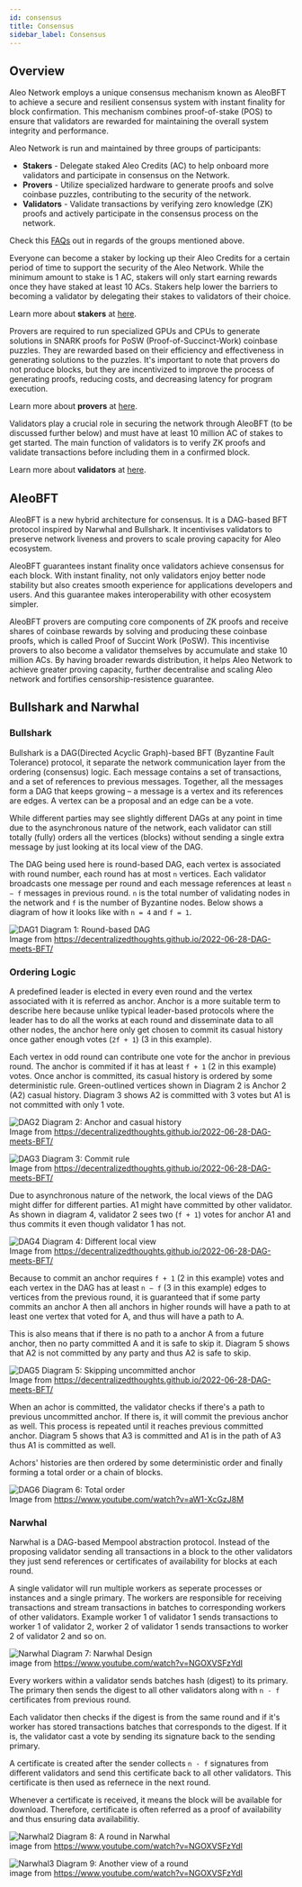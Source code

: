 ```yaml
---
id: consensus 
title: Consensus
sidebar_label: Consensus
---
```


## Overview
Aleo Network employs a unique consensus mechanism known as AleoBFT to achieve a secure and resilient consensus system with instant finality for block confirmation. This mechanism combines proof-of-stake (POS) to ensure that validators are rewarded for maintaining the overall system integrity and performance.

Aleo Network is run and maintained by three groups of participants:  
- **Stakers** - Delegate staked Aleo Credits (AC) to help onboard more validators and participate in consensus on the Network.  
- **Provers** - Utilize specialized hardware to generate proofs and solve coinbase puzzles, contributing to the security of the network.
- **Validators** - Validate transactions by verifying zero knowledge (ZK) proofs and actively participate in the consensus process on the network.

Check this [FAQs](https://aleo.org/faq/) out in regards of the groups mentioned above.

Everyone can become a staker by locking up their Aleo Credits for a certain period of time to support the security of the Aleo Network. While the minimum amount to stake is 1 AC, stakers will only start earning rewards once they have staked at least 10 ACs. Stakers help lower the barriers to becoming a validator by delegating their stakes to validators of their choice.  

Learn more about **stakers** at [here](./stakers).  

Provers are required to run specialized GPUs and CPUs to generate solutions in SNARK proofs for PoSW (Proof-of-Succinct-Work) coinbase puzzles. They are rewarded based on their efficiency and effectiveness in generating solutions to the puzzles. It's important to note that provers do not produce blocks, but they are incentivized to improve the process of generating proofs, reducing costs, and decreasing latency for program execution.  

Learn more about **provers** at [here](./provers).  

Validators play a crucial role in securing the network through AleoBFT (to be discussed further below) and must have at least 10 million AC of stakes to get started. The main function of validators is to verify ZK proofs and validate transactions before including them in a confirmed block.

Learn more about **validators** at [here](./validators).   

## AleoBFT
AleoBFT is a new hybrid architecture for consensus. It is a DAG-based BFT protocol inspired by Narwhal and Bullshark. It incentivises validators to preserve network liveness and provers to scale proving capacity for Aleo ecosystem.

AleoBFT guarantees instant finality once validators achieve consensus for each block. With instant finality, not only validators enjoy better node stability but also creates smooth experience for applications developers and users. And this guarantee makes interoperability with other ecosystem simpler.

AleoBFT provers are computing core components of ZK proofs and receive shares of coinbase rewards by solving and producing these coinbase proofs, which is called Proof of Succint Work (PoSW). This incentivise provers to also become a validator themselves by accumulate and stake 10 million ACs. By having broader rewards distribution, it helps Aleo Network to achieve greater proving capacity, further decentralise and scaling Aleo network and fortifies censorship-resistence guarantee.

## Bullshark and Narwhal

### Bullshark
Bullshark is a DAG(Directed Acyclic Graph)-based BFT (Byzantine Fault Tolerance) protocol, it separate the network communication layer from the ordering (consensus) logic. Each message contains a set of transactions, and a set of references to previous messages. Together, all the messages form a DAG that keeps growing – a message is a vertex and its references are edges. A vertex can be a proposal and an edge can be a vote.

While different parties may see slightly different DAGs at any point in time due to the asynchronous nature of the network, each validator can still totally (fully) orders all the vertices (blocks) without sending a single extra message by just looking at its local view of the DAG.

The DAG being used here is round-based DAG, each vertex is associated with round number, each round has at most `n` vertices. Each validator broadcasts one message per round and each message references at least `n − f` messages in previous round. `n` is the total number of validating nodes in the network and `f` is the number of Byzantine nodes. Below shows a diagram of how it looks like with `n = 4` and `f = 1`.

![DAG1](./images/DAG1.png)
Diagram 1: Round-based DAG  
Image from https://decentralizedthoughts.github.io/2022-06-28-DAG-meets-BFT/

### Ordering Logic
A predefined leader is elected in every even round and the vertex associated with it is referred as anchor. Anchor is a more suitable term to describe here because unlike typical leader-based protocols where the leader has to do all the works at each round and disseminate data to all other nodes, the anchor here only get chosen to commit its casual history once gather enough votes (`2f + 1`) (3 in this example).  

Each vertex in odd round can contribute one vote for the anchor in previous round. The anchor is commited if it has at least `f + 1` (2 in this example) votes. Once anchor is committed, its casual history is ordered by some deterministic rule. Green-outlined vertices shown in Diagram 2 is Anchor 2 (A2) casual history. Diagram 3 shows A2 is committed with 3 votes but A1 is not committed with only 1 vote.

![DAG2](./images/DAG2.png)
Diagram 2: Anchor and casual history  
Image from https://decentralizedthoughts.github.io/2022-06-28-DAG-meets-BFT/

![DAG3](./images/DAG3.png)
Diagram 3: Commit rule  
Image from https://decentralizedthoughts.github.io/2022-06-28-DAG-meets-BFT/

Due to asynchronous nature of the network, the local views of the DAG might differ for different parties. A1 might have committed by other validator. As shown in diagram 4, validator 2 sees two (`f + 1`) votes for anchor A1 and thus commits it even though validator 1 has not.

![DAG4](./images/DAG4.png)
Diagram 4: Different local view  
Image from https://decentralizedthoughts.github.io/2022-06-28-DAG-meets-BFT/

Because to commit an anchor requires `f + 1` (2 in this example) votes and each vertex in the DAG has at least `n − f` (3 in this example) edges to vertices from the previous round, it is guaranteed that if some party commits an anchor A then all anchors in higher rounds will have a path to at least one vertex that voted for A, and thus will have a path to A.

This is also means that if there is no path to a anchor A from a future anchor, then no party committed A and it is safe to skip it. Diagram 5 shows that A2 is not committed by any party and thus A2 is safe to skip.

![DAG5](./images/DAG5.png)
Diagram 5: Skipping uncommitted anchor  
Image from https://decentralizedthoughts.github.io/2022-06-28-DAG-meets-BFT/

When an achor is committed, the validator checks if there's a path to previous uncommitted anchor. If there is, it will commit the previous anchor as well. This process is repeated until it reaches previous committed anchor. Diagram 5 shows that A3 is committed and A1 is in the path of A3 thus A1 is committed as well.

Achors' histories are then ordered by some deterministic order and finally forming a total order or a chain of blocks.

![DAG6](./images/DAG6.png)
Diagram 6: Total order  
Image from https://www.youtube.com/watch?v=aW1-XcGzJ8M

### Narwhal
Narwhal is a DAG-based Mempool abstraction protocol. Instead of the proposing validator sending all transactions in a block to the other validators they just send references or certificates of availability for blocks at each round.

A single validator will run multiple workers as seperate processes or instances and a single primary. The workers are responsible for receiving transactions and stream transactions in batches to corresponding workers of other validators. Example worker 1 of validator 1 sends transactions to worker 1 of validator 2, worker 2 of validator 1 sends transactions to worker 2 of validator 2 and so on.

![Narwhal](./images/Narwhal1.png)
Diagram 7: Narwhal Design  
image from https://www.youtube.com/watch?v=NGOXVSFzYdI

Every workers within a validator sends batches hash (digest) to its primary. The primary then sends the digest to all other validators along with `n - f` certificates from previous round.  

Each validator then checks if the digest is from the same round and if it's worker has stored transactions batches that corresponds to the digest. If it is, the validator cast a vote by sending its signature back to the sending primary.  

A certificate is created after the sender collects `n - f` signatures from different validators and send this certificate back to all other validators. This certificate is then used as refernece in the next round.

Whenever a certificate is received, it means the block will be available for download. Therefore, certificate is often referred as a proof of availability and thus ensuring data availabilitiy.

![Narwhal2](./images/Narwhal2.png)
Diagram 8: A round in Narwhal    
image from https://www.youtube.com/watch?v=NGOXVSFzYdI

![Narwhal3](./images/Narwhal3.png)
Diagram 9: Another view of a round   
image from https://www.youtube.com/watch?v=NGOXVSFzYdI
